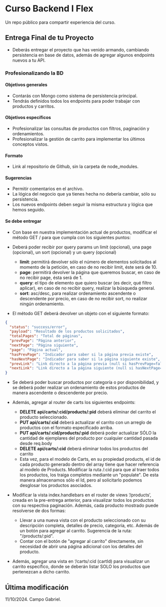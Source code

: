 # Curso Backend I Flex

Un repo público para compartir experiencia del curso.

## Entrega Final de tu Proyecto

* Deberás entregar el proyecto que has venido armando, cambiando persistencia en base de datos, además de agregar algunos endpoints nuevos a tu API.

### Profesionalizando la BD

#### Objetivos generales

* Contarás con Mongo como sistema de persistencia principal.
* Tendrás definidos todos los endpoints para poder trabajar con productos y carritos.

#### Objetivos específicos

* Profesionalizar las consultas de productos con filtros, paginación y ordenamientos.
* Profesionalizar la gestión de carrito para implementar los últimos conceptos vistos.

#### Formato

* Link al repositorio de Github, sin la carpeta de node_modules.

#### Sugerencias

* Permitir comentarios en el archivo.
* La lógica del negocio que ya tienes hecha no debería cambiar, sólo su persistencia.
* Los nuevos endpoints deben seguir la misma estructura y lógica que hemos seguido.

#### Se debe entregar

* Con base en nuestra implementación actual de productos, modificar el método GET / para que cumpla con los siguientes puntos:

* Deberá poder recibir por query params un limit (opcional), una page (opcional), un sort (opcional) y un query (opcional)
  * **limit**: permitirá devolver sólo el número de elementos solicitados al momento de la petición, en caso de no recibir limit, éste será de 10.
  * **page**: permitirá devolver la página que queremos buscar, en caso de no recibir page, ésta será de 1.
  * **query**: el tipo de elemento que quiero buscar (es decir, qué filtro aplicar), en caso de no recibir query, realizar la búsqueda general.
  * **sort**: asc/desc, para realizar ordenamiento ascendente o descendente por precio, en caso de no recibir sort, no realizar ningún ordenamiento.

* El método GET deberá devolver un objeto con el siguiente formato:
```json
{
  "status": "success/error",
  "payload": "Resultado de los productos solicitados",
  "totalPages": "Total de páginas",
  "prevPage": "Página anterior",
  "nextPage": "Página siguiente",
  "page": "Página actual",
  "hasPrevPage": "Indicador para saber si la página previa existe",
  "hasNextPage": "Indicador para saber si la página siguiente existe",
  "prevLink": "Link directo a la página previa (null si hasPrevPage=false)",
  "nextLink": "Link directo a la página siguiente (null si hasNextPage=false)",
}
```

* Se deberá poder buscar productos por categoría o por disponibilidad, y se deberá poder realizar un ordenamiento de estos productos de manera ascendente o descendente por precio.

* Además, agregar al router de carts los siguientes endpoints:
  * **DELETE api/carts/:cid/products/:pid** deberá eliminar del carrito el producto seleccionado.
  * **PUT api/carts/:cid** deberá actualizar el carrito con un arreglo de productos con el formato especificado arriba.
  * **PUT api/carts/:cid/products/:pid** deberá poder actualizar SÓLO la cantidad de ejemplares del producto por cualquier cantidad pasada desde req.body
  * **DELETE api/carts/:cid** deberá eliminar todos los productos del carrito
  * Esta vez, para el modelo de Carts, en su propiedad products, el id de cada producto generado dentro del array tiene que hacer referencia al modelo de Products. Modificar la ruta /:cid para que al traer todos los productos, los traiga completos mediante un "populate". De esta manera almacenamos sólo el Id, pero al solicitarlo podemos desglosar los productos asociados.

* Modificar la vista index.handlebars en el router de views ‘/products’, creada en la pre-entrega anterior, para visualizar todos los productos con su respectiva paginación. Además, cada producto mostrado puede resolverse de dos formas:
  * Llevar a una nueva vista con el producto seleccionado con su descripción completa, detalles de precio, categoría, etc. Además de un botón para agregar al carrito.
  Sugerencia de la ruta: "/products/:pid".
  * Contar con el botón de "agregar al carrito" directamente, sin necesidad de abrir una página adicional con los detalles del producto.
* Además, agregar una vista en ‘/carts/:cid (cartId) para visualizar un carrito específico, donde se deberán listar SOLO los productos que pertenezcan a dicho carrito.


## Última modificación

11/10/2024.
Campo Gabriel.
